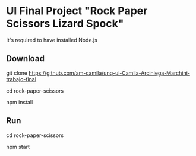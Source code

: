 # UI Final Project "Rock Paper Scissors Lizard Spock"
It's required to have installed Node.js


## Download
git clone https://github.com/am-camila/unq-ui-Camila-Arciniega-Marchini-trabajo-final

cd rock-paper-scissors

npm install

## Run
cd rock-paper-scissors

npm start
